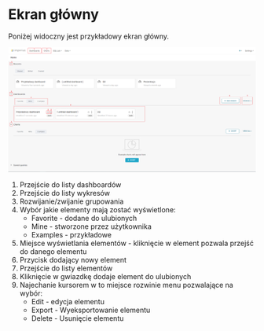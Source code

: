 # Ekran główny

Poniżej widoczny jest przykładowy ekran główny.

![Widok ekranu głównego](../images/time-dashboard1.PNG)

1. Przejście do listy dashboardów
2. Przejście do listy wykresów
3. Rozwijanie/zwijanie grupowania
4. Wybór jakie elementy mają zostać wyświetlone:
   * Favorite - dodane do ulubionych
   * Mine - stworzone przez użytkownika
   * Examples - przykładowe
5. Miejsce wyświetlania elementów - kliknięcie w element pozwala przejść do danego elementu
6. Przycisk dodający nowy element
7. Przejście do listy elementów
8. Kliknięcie w gwiazdkę dodaje element do ulubionych
9. Najechanie kursorem w to miejsce rozwinie menu pozwalające na wybór: 
   * Edit - edycja elementu
   * Export - Wyeksportowanie elementu
   * Delete - Usunięcie elementu 
